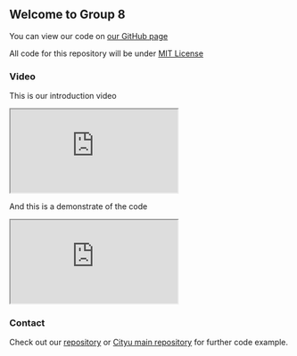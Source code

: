 <meta charset=“UTF-8”>
<meta name=“viewport” content=“width=device-width, initial-scale=1.0”>
<link rel="stylesheet" href="style.css">

## Welcome to Group 8

You can view our code on [our GitHub page](https://github.com/gorjoe/gef_p8_ACE)

All code for this repository will be under [MIT License](https://github.com/gorjoe/gef_p8_ACE/blob/main/LICENSE)

### Video
This is our introduction video
<div class="container">
  <iframe class="responsive-iframe" src="https://www.youtube.com/embed/dQw4w9WgXcQ"></iframe>
</div>

And this is a demonstrate of the code
<div class="container">
  <iframe class="responsive-iframe" src="https://www.youtube.com/embed/Gs069dndIYk"></iframe>
</div>

### Contact

Check out our [repository](https://github.com/gorjoe/gef_p8_ACE) or [Cityu main repository](https://github.com/cityueegef/gef2020_aiot_exercise_notebooks) for further code example.
